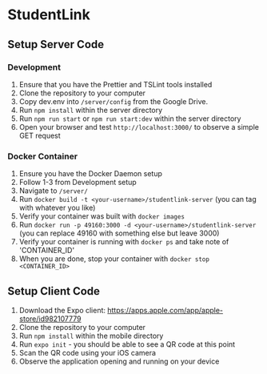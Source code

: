 # StudentLink

## Setup Server Code

### Development
1. Ensure that you have the Prettier and TSLint tools installed
2. Clone the repository to your computer
3. Copy dev.env into `/server/config` from the Google Drive.
4. Run `npm install` within the server directory
5. Run `npm run start` or `npm run start:dev` within the server directory
6. Open your browser and test `http://localhost:3000/` to observe a simple GET request

### Docker Container
1. Ensure you have the Docker Daemon setup
1. Follow 1-3 from Development setup
2. Navigate to `/server/`
3. Run `docker build -t <your-username>/studentlink-server` (you can tag with whatever you like)
4. Verify your container was built with `docker images`
4. Run `docker run -p 49160:3000 -d <your-username>/studentlink-server` (you can replace 49160 with something else but leave 3000)
5. Verify your container is running with `docker ps` and take note of 'CONTAINER_ID'
6. When you are done, stop your container with `docker stop <CONTAINER_ID>`

## Setup Client Code

1. Download the Expo client: https://apps.apple.com/app/apple-store/id982107779
2. Clone the repository to your computer
3. Run `npm install` within the mobile directory
4. Run `expo init` - you should be able to see a QR code at this point
5. Scan the QR code using your iOS camera
6. Observe the application opening and running on your device
